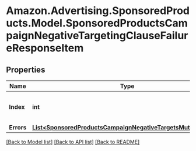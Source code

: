 # Amazon.Advertising.SponsoredProducts.Model.SponsoredProductsCampaignNegativeTargetingClauseFailureResponseItem

## Properties

Name | Type | Description | Notes
------------ | ------------- | ------------- | -------------
**Index** | **int** | the index of the CampaignNegativeTargets in the array from the request body | 
**Errors** | [**List&lt;SponsoredProductsCampaignNegativeTargetsMutationError&gt;**](SponsoredProductsCampaignNegativeTargetsMutationError.md) | A list of validation errors | [optional] 

[[Back to Model list]](../README.md#documentation-for-models) [[Back to API list]](../README.md#documentation-for-api-endpoints) [[Back to README]](../README.md)

